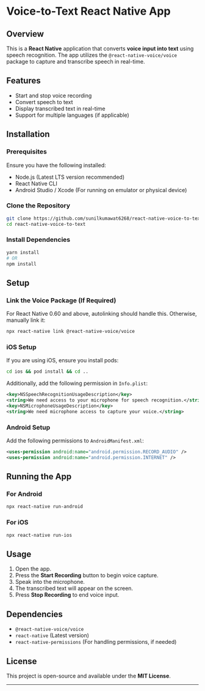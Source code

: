 # Voice-to-Text React Native App


## Overview

This is a **React Native** application that converts **voice input into text** using speech recognition. The app utilizes the `@react-native-voice/voice` package to capture and transcribe speech in real-time.

## Features

- Start and stop voice recording
- Convert speech to text
- Display transcribed text in real-time
- Support for multiple languages (if applicable)

## Installation

### Prerequisites

Ensure you have the following installed:

- Node.js (Latest LTS version recommended)
- React Native CLI
- Android Studio / Xcode (For running on emulator or physical device)

### Clone the Repository

```sh
git clone https://github.com/sunilkumawat6268/react-native-voice-to-text.git
cd react-native-voice-to-text
```

### Install Dependencies

```sh
yarn install
# OR
npm install
```

## Setup

### Link the Voice Package (If Required)

For React Native 0.60 and above, autolinking should handle this. Otherwise, manually link it:

```sh
npx react-native link @react-native-voice/voice
```


### iOS Setup

If you are using iOS, ensure you install pods:

```sh
cd ios && pod install && cd ..
```

Additionally, add the following permission in `Info.plist`:

```xml
<key>NSSpeechRecognitionUsageDescription</key>
<string>We need access to your microphone for speech recognition.</string>
<key>NSMicrophoneUsageDescription</key>
<string>We need microphone access to capture your voice.</string>
```

### Android Setup

Add the following permissions to `AndroidManifest.xml`:

```xml
<uses-permission android:name="android.permission.RECORD_AUDIO" />
<uses-permission android:name="android.permission.INTERNET" />
```

## Running the App

### For Android

```sh
npx react-native run-android
```

### For iOS

```sh
npx react-native run-ios
```

## Usage

1. Open the app.
2. Press the **Start Recording** button to begin voice capture.
3. Speak into the microphone.
4. The transcribed text will appear on the screen.
5. Press **Stop Recording** to end voice input.

## Dependencies

- `@react-native-voice/voice`
- `react-native` (Latest version)
- `react-native-permissions` (For handling permissions, if needed)

## License

This project is open-source and available under the **MIT License**.

---


